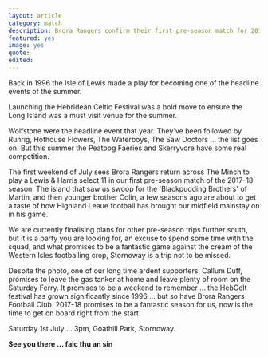 ```yaml
---
layout: article
category: match
description: Brora Rangers confirm their first pre-season match for 2017-18 with a trip across the Minch to meet a Lewis & Harris select
featured: yes
image: yes
quote:
edited:
---
```

Back in 1996 the Isle of Lewis made a play for becoming one of the headline events of the summer.

Launching the Hebridean Celtic Festival was a bold move to ensure the Long Island was a must visit venue for the summer.

Wolfstone were the headline event that year. They've been followed by Runrig, Hothouse Flowers, The Waterboys, The Saw Doctors ... the list goes on. But this summer the Peatbog Faeries and Skerryvore have some real competition.

The first weekend of July sees Brora Rangers return across The Minch to play a Lewis & Harris select 11 in our first pre-season match of the 2017-18 season. The island that saw us swoop for the 'Blackpudding Brothers' of Martin, and then younger brother Colin, a few seasons ago are about to get a taste of how Highland Leaue football has brought our midfield mainstay on in his game.

We are currently finalising plans for other pre-season trips further south, but it is a party you are looking for, an excuse to spend some time with the squad, and what promises to be a fantastic game against the cream of the Western Isles footballing crop, Stornoway is a trip not to be missed.

Despite the photo, one of our long time ardent supporters, Callum Duff, promises to leave the gas tanker at home and leave plenty of room on the Saturday Ferry. It promises to be a weekend to remember ... the HebCelt festival has grown significantly since 1996 ... but so have Brora Rangers Football Club. 2017-18 promises to be a fantastic season for us, now is the time to get on board right from the start.

Saturday 1st July ... 3pm, Goathill Park, Stornoway.

**See you there ... faic thu an sin**
